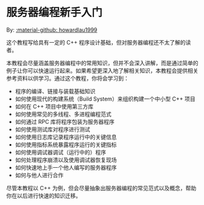 # 服务器编程新手入门

By: [:material-github: howardlau1999](https://github.com/howardlau1999)

这个教程写给具有一定的 C++ 程序设计基础，但对服务器编程还不太了解的读者。

本教程会尽量涵盖服务器编程中的常用知识，但并不会深入讲解，而是通过简单的例子让你可以快速运行起来。如果希望更深入地了解相关知识，本教程会提供相关参考资料以供学习。通过这个教程，你将会学习到：

- 程序的编译、链接与装载基础知识
- 如何使用现代的构建系统（Build System）来组织构建一个中小型 C++ 项目
- 如何在 C++ 项目中使用第三方库
- 如何使用常见的多线程、多进程编程范式
- 如何通过 RPC 库将程序包装为服务器程序
- 如何使用测试库对程序进行测试
- 如何使用日志库记录程序运行中的关键信息
- 如何使用指标系统暴露程序运行的关键指标
- 如何使用调试器调试（运行中的）程序
- 如何处理程序崩溃以及使用调试器恢复现场
- 如何快速地上手一个他人编写的服务器程序
- 如何与他人进行合作

尽管本教程以 C++ 为例，但会尽量抽象出服务器编程的常见范式以及概念，帮助你在以后进行快速的知识迁移。
